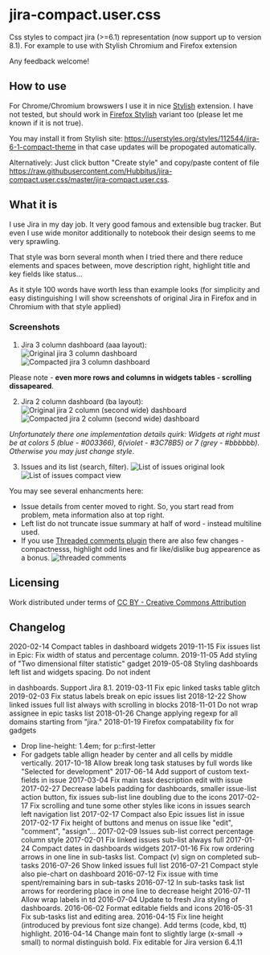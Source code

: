 # jira-compact.user.css
Css styles to compact jira (>=6.1) representation (now support up to version 8.1). For example to use with Stylish Chromium and Firefox extension

Any feedback welcome!

## How to use
For Chrome/Chromium browswers I use it in nice [Stylish](https://chrome.google.com/webstore/detail/stylish/fjnbnpbmkenffdnngjfgmeleoegfcffe?hl=ru) extension.
I have not tested, but should work in [Firefox Stylish](https://addons.mozilla.org/ru/firefox/addon/stylish/) variant too (please let me known if it is not true).

You may install it from Stylish site: https://userstyles.org/styles/112544/jira-6-1-compact-theme in that case updates will be propogated automatically.

Alternatively: Just click button "Create style" and copy/paste content of file https://raw.githubusercontent.com/Hubbitus/jira-compact.user.css/master/jira-compact.user.css.

## What it is

I use Jira in my day job. It very good famous and extensible bug tracker. But even I use wide monitor additionally to notebook their design seems to me very sprawling.

That style was born several month when I tried there and there reduce elements and spaces between, move description right, highlight title and key fields like status…

As it style 100 words have worth less than example looks (for simplicity and easy distinguishing I will show screenshots of original Jira in Firefox and in Chromium with that style applied)


### Screenshots

1) Jira 3 column dashboard (aaa layout):
![Original jira 3 column dashboard](screenshots/Dashboard-aaa-Original.png)
![Compacted jira 3 column dashboard](screenshots/Dashboard-aaa-Compact.png)

Please note - **even more rows and columns in widgets tables - scrolling dissapeared**.

2) Jira 2 column dashboard (ba layout):
![Original jira 2 column (second wide) dashboard](screenshots/Dashboard-ba-Original.png)
![Compacted jira 2 column (second wide) dashboard](screenshots/Dashboard-ba-Compact.png)

*Unfortunately there one implementation details quirk: Widgets at right must be at colors 5 (blue - #003366), 6(violet - #3C78B5) or 7 (grey - #bbbbbb). Otherwise you may just change style*.

3) Issues and its list (search, filter).
![List of issues original look](screenshots/List-of-issues-Original.png)
![List of issues compact view](screenshots/List-of-issues-Compact.png)

You may see several enhancments here:
* Issue details from center moved to right. So, you start read from problem, meta information also at top right.
* Left list do not truncate issue summary at half of word - instead multiline used.
* If you use [Threaded comments plugin](https://marketplace.atlassian.com/plugins/com.atlassian.jira.threadedcomments.threaded-comments) there are also few changes - compactnesss, highlight odd lines and fir like/dislike bug appearence as a bonus.
![threaded comments](screenshots/Comments-thread.png)

## Licensing
Work distributed under terms of [CC BY - Creative Commons Attribution](http://creativecommons.org/licenses/by/4.0/)

## Changelog
2020-02-14 Compact tables in dashboard widgets
2019-11-15 Fix issues list in Epic: Fix width of status and percentage column.
2019-11-05 Add styling of "Two dimensional filter statistic" gadget
2019-05-08 Styling dashboards left list and widgets spacing. Do not indent <p> in dashboards. Support Jira 8.1.
2019-03-11 Fix epic linked tasks table glitch
2019-02-03 Fix status labels break on epic issues list
2018-12-22 Show linked issues full list always with scrolling in blocks
2018-11-01 Do not wrap assignee in epic tasks list
2018-01-26 Change applying regexp for all domains starting from "jira."
2018-01-19 Firefox compatability fix for gadgets

- Drop line-height: 1.4em; for p::first-letter
- For gadgets table allign header by center and all cells by middle vertically.
2017-10-18 Allow break long task statuses by full words like "Selected for development"
2017-06-14 Add support of custom text-fields in issue
2017-03-04 Fix main task description edit with issue
2017-02-27 Decrease labels padding for dashboards, smaller issue-list action button, fix issues sub-list line doubling due to the icons
2017-02-17 Fix scrolling and tune some other styles like icons in issues search left navigation list
2017-02-17 Compact also Epic issues list in issue
2017-02-17 Fix height of buttons and menus on issue like "edit", "comment", "assign"…
2017-02-09 Issues sub-list correct percentage column style
2017-02-01 Fix linked issues sub-list always full
2017-01-24 Compact dates in dashboards widgets
2017-01-16 Fix row ordering arrows in one line in sub-tasks list. Compact (v) sign on completed sub-tasks
2016-07-26 Show linked issues full list
2016-07-21 Compact style also pie-chart on dashboard
2016-07-12 Fix issue with time spent/remaining bars in sub-tasks
2016-07-12 In sub-tasks task list arrows for reordering place in one line to decrease height
2016-07-11 Allow wrap labels in td
2016-07-04 Update to fresh Jira styling of dashboards.
2016-06-02 Format editable fields and icons
2016-05-31 Fix sub-tasks list and editing area.
2016-04-15 Fix line height (introduced by previous font size change). Add terms (code, kbd, tt) highlight.
2016-04-14 Change main font to slightly large (x-small -> small) to normal distinguish bold. Fix editable for Jira version 6.4.11